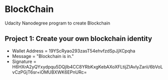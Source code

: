 # BlockChain
Udacity Nanodegree program to create Blockchain

## Project 1: Create your own blockchain identity
* Wallet Address = 19YScRyao293zasT54ehvfzdSpJjXCpqha
* Message = "Blockchain is in."
* Signature = H6HXrA2yQYxydpqu5DQjlb4CC8YRbKxgKebAXoXFLtijZIAvIyZarii/6bVoLvCzPGjT6sr+iOMUBXWK6EPnURc=

